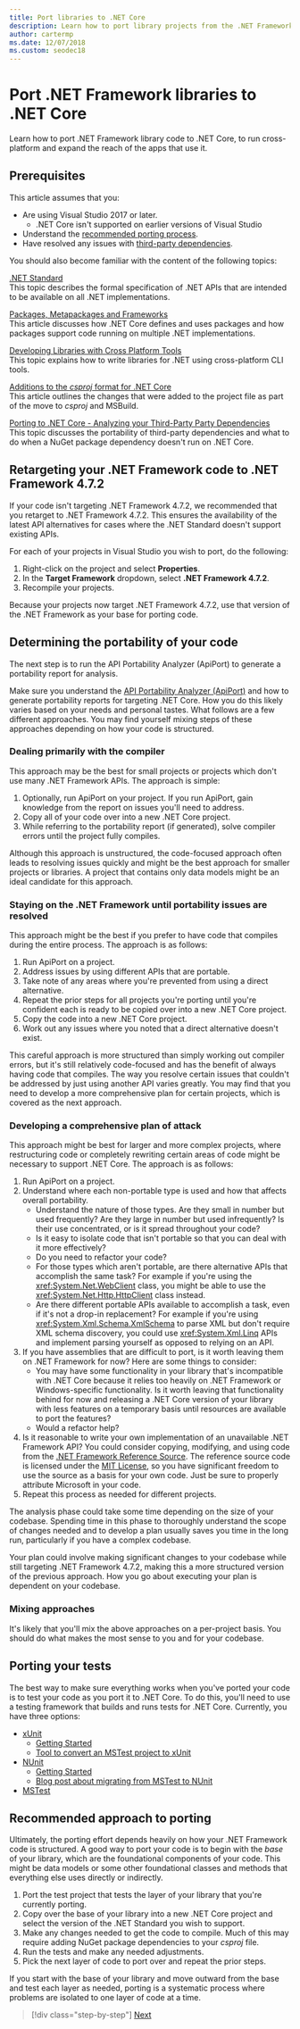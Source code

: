 ```yaml
---
title: Port libraries to .NET Core
description: Learn how to port library projects from the .NET Framework to .NET Core.
author: cartermp
ms.date: 12/07/2018
ms.custom: seodec18
---
```

# Port .NET Framework libraries to .NET Core

Learn how to port .NET Framework library code to .NET Core, to run cross-platform and expand the reach of the apps that use it.

## Prerequisites

This article assumes that you:

- Are using Visual Studio 2017 or later.
  - .NET Core isn't supported on earlier versions of Visual Studio
- Understand the [recommended porting process](index.md).
- Have resolved any issues with [third-party dependencies](third-party-deps.md).

You should also become familiar with the content of the following topics:

[.NET Standard](../../standard/net-standard.md)\
This topic describes the formal specification of .NET APIs that are intended to be available on all .NET implementations.

[Packages, Metapackages and Frameworks](../packages.md)   
This article discusses how .NET Core defines and uses packages and how packages support code running on multiple .NET implementations.

[Developing Libraries with Cross Platform Tools](../tutorials/libraries.md)   
This topic explains how to write libraries for .NET using cross-platform CLI tools.

[Additions to the *csproj* format for .NET Core](../tools/csproj.md)   
This article outlines the changes that were added to the project file as part of the move to *csproj* and MSBuild.

[Porting to .NET Core - Analyzing your Third-Party Party Dependencies](third-party-deps.md)   
This topic discusses the portability of third-party dependencies and what to do when a NuGet package dependency doesn't run on .NET Core.

## Retargeting your .NET Framework code to .NET Framework 4.7.2

If your code isn't targeting .NET Framework 4.7.2, we recommended that you retarget to .NET Framework 4.7.2. This ensures the availability of the latest API alternatives for cases where the .NET Standard doesn't support existing APIs.

For each of your projects in Visual Studio you wish to port, do the following:

1. Right-click on the project and select **Properties**.
1. In the **Target Framework** dropdown, select **.NET Framework 4.7.2**.
1. Recompile your projects.

Because your projects now target .NET Framework 4.7.2, use that version of the .NET Framework as your base for porting code.

## Determining the portability of your code

The next step is to run the API Portability Analyzer (ApiPort) to generate a portability report for analysis.

Make sure you understand the [API Portability Analyzer (ApiPort)](../../standard/analyzers/portability-analyzer.md) and how to generate portability reports for targeting .NET Core. How you do this likely varies based on your needs and personal tastes. What follows are a few different approaches. You may find yourself mixing steps of these approaches depending on how your code is structured.

### Dealing primarily with the compiler

This approach may be the best for small projects or projects which don't use many .NET Framework APIs. The approach is simple:

1. Optionally, run ApiPort on your project. If you run ApiPort, gain knowledge from the report on issues you'll need to address.
1. Copy all of your code over into a new .NET Core project.
1. While referring to the portability report (if generated), solve compiler errors until the project fully compiles.

Although this approach is unstructured, the code-focused approach often leads to resolving issues quickly and might be the best approach for smaller projects or libraries. A project that contains only data models might be an ideal candidate for this approach.

### Staying on the .NET Framework until portability issues are resolved

This approach might be the best if you prefer to have code that compiles during the entire process. The approach is as follows:

1. Run ApiPort on a project.
1. Address issues by using different APIs that are portable.
1. Take note of any areas where you're prevented from using a direct alternative.
1. Repeat the prior steps for all projects you're porting until you're confident each is ready to be copied over into a new .NET Core project.
1. Copy the code into a new .NET Core project.
1. Work out any issues where you noted that a direct alternative doesn't exist.

This careful approach is more structured than simply working out compiler errors, but it's still relatively code-focused and has the benefit of always having code that compiles. The way you resolve certain issues that couldn't be addressed by just using another API varies greatly. You may find that you need to develop a more comprehensive plan for certain projects, which is covered as the next approach.

### Developing a comprehensive plan of attack

This approach might be best for larger and more complex projects, where restructuring code or completely rewriting certain areas of code might be necessary to support .NET Core. The approach is as follows:

1. Run ApiPort on a project.
1. Understand where each non-portable type is used and how that affects overall portability.
   - Understand the nature of those types. Are they small in number but used frequently? Are they large in number but used infrequently? Is their use concentrated, or is it spread throughout your code?
   - Is it easy to isolate code that isn't portable so that you can deal with it more effectively?
   - Do you need to refactor your code?
   - For those types which aren't portable, are there alternative APIs that accomplish the same task? For example if you're using the <xref:System.Net.WebClient> class, you might be able to use the <xref:System.Net.Http.HttpClient> class instead.
   - Are there different portable APIs available to accomplish a task, even if it's not a drop-in replacement? For example if you're using <xref:System.Xml.Schema.XmlSchema> to parse XML but don't require XML schema discovery, you could use <xref:System.Xml.Linq> APIs and implement parsing yourself as opposed to relying on an API.
1. If you have assemblies that are difficult to port, is it worth leaving them on .NET Framework for now? Here are some things to consider:
   - You may have some functionality in your library that's incompatible with .NET Core because it relies too heavily on .NET Framework or Windows-specific functionality. Is it worth leaving that functionality behind for now and releasing a .NET Core version of your library with less features on a temporary basis until resources are available to port the features?
   - Would a refactor help?
1. Is it reasonable to write your own implementation of an unavailable .NET Framework API?
   You could consider copying, modifying, and using code from the [.NET Framework Reference Source](https://github.com/Microsoft/referencesource). The reference source code is licensed under the [MIT License](https://github.com/Microsoft/referencesource/blob/master/LICENSE.txt), so you have significant freedom to use the source as a basis for your own code. Just be sure to properly attribute Microsoft in your code.
1. Repeat this process as needed for different projects.
 
The analysis phase could take some time depending on the size of your codebase. Spending time in this phase to thoroughly understand the scope of changes needed and to develop a plan usually saves you time in the long run, particularly if you have a complex codebase.

Your plan could involve making significant changes to your codebase while still targeting .NET Framework 4.7.2, making this a more structured version of the previous approach. How you go about executing your plan is dependent on your codebase.

### Mixing approaches

It's likely that you'll mix the above approaches on a per-project basis. You should do what makes the most sense to you and for your codebase.

## Porting your tests

The best way to make sure everything works when you've ported your code is to test your code as you port it to .NET Core. To do this, you'll need to use a testing framework that builds and runs tests for .NET Core. Currently, you have three options:

- [xUnit](https://xunit.github.io/)
  - [Getting Started](https://xunit.github.io/docs/getting-started-dotnet-core.html)
  - [Tool to convert an MSTest project to xUnit](https://github.com/dotnet/codeformatter/tree/master/src/XUnitConverter)
- [NUnit](https://nunit.org/)
  - [Getting Started](https://github.com/nunit/docs/wiki/Installation)
  - [Blog post about migrating from MSTest to NUnit](https://www.florian-rappl.de/News/Page/275/convert-mstest-to-nunit)
- [MSTest](https://docs.microsoft.com/visualstudio/test/unit-test-basics)

## Recommended approach to porting

Ultimately, the porting effort depends heavily on how your .NET Framework code is structured. A good way to port your code is to begin with the *base* of your library, which are the foundational components of your code. This might be data models or some other foundational classes and methods that everything else uses directly or indirectly.

1. Port the test project that tests the layer of your library that you're currently porting.
1. Copy over the base of your library into a new .NET Core project and select the version of the .NET Standard you wish to support.
1. Make any changes needed to get the code to compile. Much of this may require adding NuGet package dependencies to your *csproj* file.
1. Run the tests and make any needed adjustments.
1. Pick the next layer of code to port over and repeat the prior steps.

If you start with the base of your library and move outward from the base and test each layer as needed, porting is a systematic process where problems are isolated to one layer of code at a time.

>[!div class="step-by-step"]
>[Next](project-structure.md)

